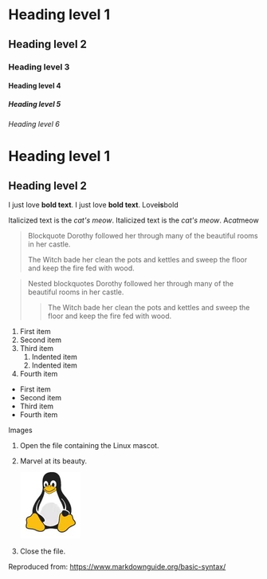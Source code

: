 # Heading level 1	
## Heading level 2	
### Heading level 3	
#### Heading level 4	
##### Heading level 5	
###### Heading level 6

Heading level 1
===============
Heading level 2
---------------

I just love **bold text**.
I just love __bold text__.
Love**is**bold

Italicized text is the *cat's meow*.
Italicized text is the _cat's meow_.
A*cat*meow

> Blockquote
> Dorothy followed her through many of the beautiful rooms in her castle.
>
> The Witch bade her clean the pots and kettles and sweep the floor and keep the fire fed with wood.


> Nested blockquotes
> Dorothy followed her through many of the beautiful rooms in her castle.
>
>> The Witch bade her clean the pots and kettles and sweep the floor and keep the fire fed with wood.


1. First item
2. Second item
3. Third item
    1. Indented item
    2. Indented item
4. Fourth item

- First item
- Second item
- Third item
- Fourth item


Images
1. Open the file containing the Linux mascot.
2. Marvel at its beauty.

    ![Tux, the Linux mascot](content/images/tux.jpg)

3. Close the file.

Reproduced from: https://www.markdownguide.org/basic-syntax/
